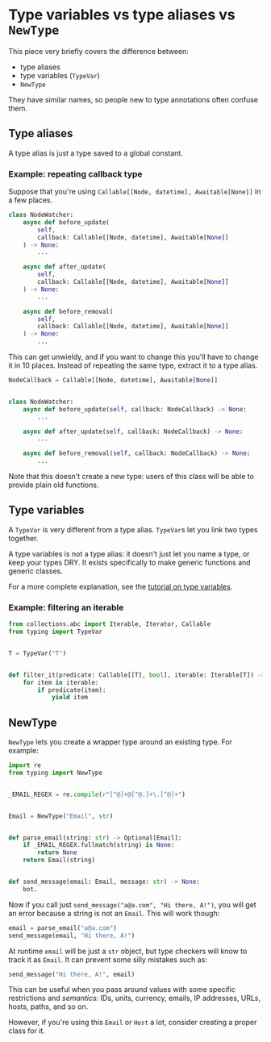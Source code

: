 # Type variables vs type aliases vs `NewType`

This piece very briefly covers the difference between:

- type aliases
- type variables (`TypeVar`)
- `NewType`

They have similar names, so people new to type annotations often confuse them.


## Type aliases

A type alias is just a type saved to a global constant.

### Example: repeating callback type

Suppose that you're using `Callable[[Node, datetime], Awaitable[None]]` in a few places.

```py
class NodeWatcher:
    async def before_update(
        self,
        callback: Callable[[Node, datetime], Awaitable[None]]
    ) -> None:
        ...

    async def after_update(
        self,
        callback: Callable[[Node, datetime], Awaitable[None]]
    ) -> None:
        ...

    async def before_removal(
        self,
        callback: Callable[[Node, datetime], Awaitable[None]]
    ) -> None:
        ...
```

This can get unwieldy, and if you want to change this you'll have to change it in 10 places.
Instead of repeating the same type, extract it to a type alias.


```py
NodeCallback = Callable[[Node, datetime], Awaitable[None]]


class NodeWatcher:
    async def before_update(self, callback: NodeCallback) -> None:
        ...

    async def after_update(self, callback: NodeCallback) -> None:
        ...

    async def before_removal(self, callback: NodeCallback) -> None:
        ...
```

Note that this doesn't create a new type: users of this class will be able to provide plain old functions.



## Type variables

A `TypeVar` is very different from a type alias. `TypeVar`s let you link two types together.

A type variables is not a type alias: it doesn't just let you name a type, or keep your types DRY.
It exists specifically to make generic functions and generic classes.

For a more complete explanation, see the [tutorial on type variables](../../tutorials/generics/type-vars).

### Example: filtering an iterable

```py
from collections.abc import Iterable, Iterator, Callable
from typing import TypeVar


T = TypeVar("T")


def filter_it(predicate: Callable[[T], bool], iterable: Iterable[T]) -> Iterator[T]:
    for item in iterable:
        if predicate(item):
            yield item
```


## NewType

`NewType` lets you create a wrapper type around an existing type. For example:

```py
import re
from typing import NewType


_EMAIL_REGEX = re.compile(r"[^@]+@[^@.]+\.[^@]+")


Email = NewType("Email", str)


def parse_email(string: str) -> Optional[Email]:
    if _EMAIL_REGEX.fullmatch(string) is None:
        return None
    return Email(string)


def send_message(email: Email, message: str) -> None:
    bot.
```

Now if you call just `send_message("a@a.com", "Hi there, A!")`, you will get an error because a string is not
an `Email`. This will work though:
```py
email = parse_email("a@a.com")
send_message(email, "Hi there, A!")
```
At runtime `email` will be just a `str` object, but type checkers will know to track it as `Email`.
It can prevent some silly mistakes such as:
```py
send_message("Hi there, A!", email)
```


This can be useful when you pass around values with some specific restrictions and _semantics_:
IDs, units, currency, emails, IP addresses, URLs, hosts, paths, and so on.

However, if you're using this `Email` or `Host` a lot, consider creating a proper class for it.
